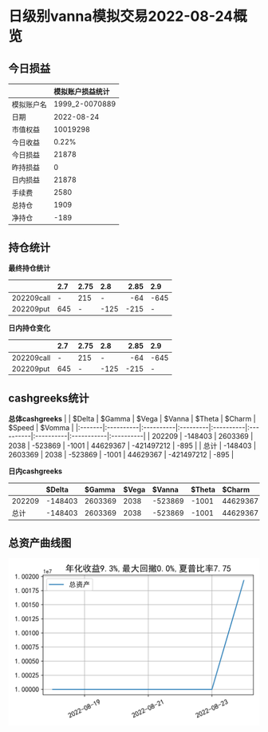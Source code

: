 # 日级别vanna模拟交易2022-08-24概览
## 今日损益
|            | 模拟账户损益统计   |
|:-----------|:-------------------|
| 模拟账户名 | 1999_2-0070889     |
| 日期       | 2022-08-24         |
| 市值权益   | 10019298           |
| 今日收益   | 0.22%              |
| 今日损益   | 21878              |
| 昨持损益   | 0                  |
| 日内损益   | 21878              |
| 手续费     | 2580               |
| 总持仓     | 1909               |
| 净持仓     | -189               |

## 持仓统计
**最终持仓统计**

|            | 2.7   | 2.75   | 2.8   |   2.85 | 2.9   |
|:-----------|:------|:-------|:------|-------:|:------|
| 202209call | -     | 215    | -     |    -64 | -645  |
| 202209put  | 645   | -      | -125  |   -215 | -     |

**日内持仓变化**

|            | 2.7   | 2.75   | 2.8   |   2.85 | 2.9   |
|:-----------|:------|:-------|:------|-------:|:------|
| 202209call | -     | 215    | -     |    -64 | -645  |
| 202209put  | 645   | -      | -125  |   -215 | -     |

## cashgreeks统计

**总体cashgreeks**
|        | \$Delta   | \$Gamma   | \$Vega   | \$Vanna   | \$Theta   | \$Charm   | \$Speed    | \$Vomma   |
|:-------|:----------|:----------|:---------|:----------|:----------|:----------|:-----------|:----------|
| 202209 | -148403   | 2603369   | 2038     | -523869   | -1001     | 44629367  | -421497212 | -895      |
| 总计   | -148403   | 2603369   | 2038     | -523869   | -1001     | 44629367  | -421497212 | -895      |

**日内cashgreeks**

|        | \$Delta   | \$Gamma   | \$Vega   | \$Vanna   | \$Theta   | \$Charm   | \$Speed    | \$Vomma   |
|:-------|:----------|:----------|:---------|:----------|:----------|:----------|:-----------|:----------|
| 202209 | -148403   | 2603369   | 2038     | -523869   | -1001     | 44629367  | -421497212 | -895      |
| 总计   | -148403   | 2603369   | 2038     | -523869   | -1001     | 44629367  | -421497212 | -895      |

## 总资产曲线图

![](netvalue20220824.png)